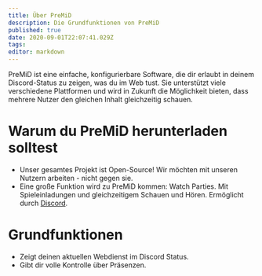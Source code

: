 ```yaml
---
title: Über PreMiD
description: Die Grundfunktionen von PreMiD
published: true
date: 2020-09-01T22:07:41.029Z
tags:
editor: markdown
---
```


PreMiD ist eine einfache, konfigurierbare Software, die dir erlaubt in deinem Discord-Status zu zeigen, was du im Web tust. Sie unterstützt viele verschiedene Plattformen und wird in Zukunft die Möglichkeit bieten, dass mehrere Nutzer den gleichen Inhalt gleichzeitig schauen.

# Warum du PreMiD herunterladen solltest
- Unser gesamtes Projekt ist Open-Source! Wir möchten mit unseren Nutzern arbeiten - nicht gegen sie.
- Eine große Funktion wird zu PreMiD kommen: Watch Parties. Mit Spieleinladungen und gleichzeitigem Schauen und Hören. Ermöglicht durch [Discord](https://discordapp.com/).

# Grundfunktionen
- Zeigt deinen aktuellen Webdienst im Discord Status.
- Gibt dir volle Kontrolle über Präsenzen.
